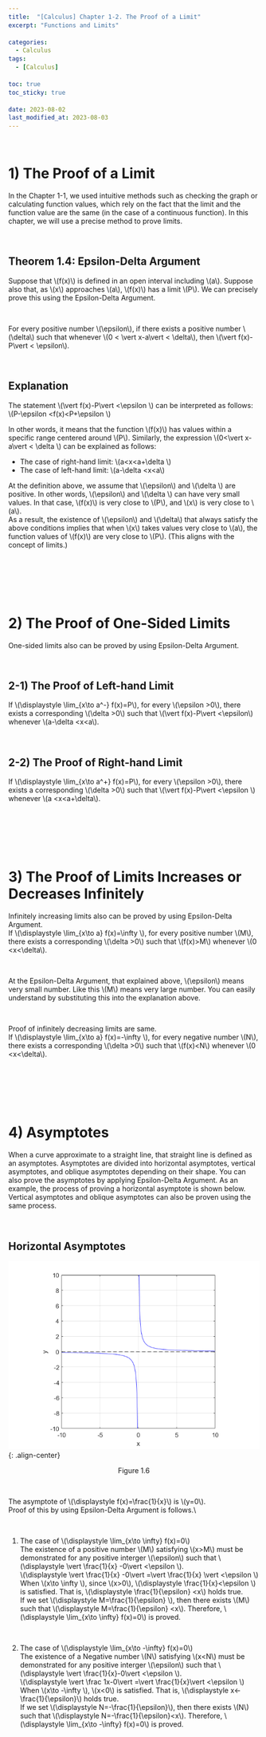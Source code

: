 ```yaml
---
title:  "[Calculus] Chapter 1-2. The Proof of a Limit"
excerpt: "Functions and Limits"

categories:
  - Calculus
tags:
  - [Calculus]

toc: true
toc_sticky: true
 
date: 2023-08-02
last_modified_at: 2023-08-03
---
```


&nbsp;

# 1) The Proof of a Limit
In the Chapter 1-1, we used intuitive methods such as checking the graph or calculating function values, which rely on the fact that the limit and the function value are the same (in the case of a continuous function). In this chapter, we will use a precise method to prove limits.

&nbsp;

## Theorem 1.4: Epsilon-Delta Argument
Suppose that \\(f(x)\\) is defined in an open interval including \\(a\\). Suppose also that, as \\(x\\) approaches \\(a\\), \\(f(x)\\) has a limit \\(P\\). We can precisely prove this using the Epsilon-Delta Argument.

&nbsp;

For every positive number \\(\epsilon\\), if there exists a positive number \\(\delta\\) such that whenever \\(0 < \vert x-a\vert < \delta\\), then \\(\vert f(x)-P\vert < \epsilon\\).

&nbsp;

## Explanation ##
The statement \\(\vert f(x)-P\vert <\epsilon \\) can be interpreted as follows:\
\\(P-\epsilon <f(x)<P+\epsilon \\)

In other words, it means that the function \\(f(x)\\) has values within a specific range centered around \\(P\\). Similarly, the expression \\(0<\vert x-a\vert < \delta \\) can be explained as follows:

- The case of right-hand limit: \\(a<x<a+\delta \\)
- The case of left-hand limit: \\(a-\delta <x<a\\)

At the definition above, we assume that \\(\epsilon\\) and \\(\delta \\) are positive. In other words, \\(\epsilon\\) and \\(\delta \\) can have very small values. In that case, \\(f(x)\\) is very close to \\(P\\), and \\(x\\) is very close to \\(a\\).\
As a result, the existence of \\(\epsilon\\) and \\(\delta\\) that always  satisfy the above conditions implies that when \\(x\\) takes values very close to \\(a\\), the function values of \\(f(x)\\) are very close to \\(P\\). (This aligns with the concept of limits.)

&nbsp;

&nbsp;

&nbsp;

# 2) The Proof of One-Sided Limits
One-sided limits also can be proved by using Epsilon-Delta Argument.

&nbsp;

## 2-1) The Proof of Left-hand Limit
If \\(\displaystyle \lim_{x\to a^-} f(x)=P\\), for every \\(\epsilon >0\\), there exists a corresponding \\(\delta >0\\) such that \\(\vert f(x)-P\vert <\epsilon\\) whenever \\(a-\delta <x<a\\).

&nbsp;

## 2-2) The Proof of Right-hand Limit
If \\(\displaystyle \lim_{x\to a^+} f(x)=P\\), for every \\(\epsilon >0\\), there exists a corresponding \\(\delta >0\\) such that \\(\vert f(x)-P\vert <\epsilon \\) whenever \\(a <x<a+\delta\\).

&nbsp;

&nbsp;

&nbsp;

# 3) The Proof of Limits Increases or Decreases Infinitely
Infinitely increasing limits also can be proved by using Epsilon-Delta Argument.\
If \\(\displaystyle \lim_{x\to a} f(x)=\infty \\), for every positive number \\(M\\), there exists a corresponding \\(\delta >0\\) such that \\(f(x)>M\\) whenever \\(0 <x<\delta\\).

&nbsp;

At the Epsilon-Delta Argument, that explained above, \\(\epsilon\\) means very small number. Like this \\(M\\) means very large number. You can easily understand by substituting this into the explanation above.

&nbsp;

Proof of infinitely decreasing limits are same.\
If \\(\displaystyle \lim_{x\to a} f(x)=-\infty \\), for every negative number \\(N\\), there exists a corresponding \\(\delta >0\\) such that \\(f(x)<N\\) whenever \\(0 <x<\delta\\).

&nbsp;

&nbsp;

&nbsp;

# 4) Asymptotes
When a curve approximate to a straight line, that straight line is defined as an asymptotes. Asymptotes are divided into horizontal asymptotes, vertical asymptotes, and oblique asymptotes depending on their shape. You can also prove the asymptotes by applying Epsilon-Delta Argument. As an example, the process of proving a horizontal asymptote is shown below. Vertical asymptotes and oblique asymptotes can also be proven using the same process.

&nbsp;

## Horizontal Asymptotes
![image](/assets/images/calculus1.6.png){: .align-center}
<center>Figure 1.6</center>

&nbsp;

The asymptote of \\(\displaystyle f(x)=\frac{1}{x}\\) is \\(y=0\\).\
Proof of this by using Epsilon-Delta Argument is follows.\

&nbsp;

1) The case of \\(\displaystyle \lim_{x\to \infty} f(x)=0\\)\
The existence of a positive number \\(M\\) satisfying \\(x>M\\) must be demonstrated for any positive interger \\(\epsilon\\) such that \\(\displaystyle \vert \frac{1}{x} -0\vert <\epsilon \\).\
\\(\displaystyle \vert \frac{1}{x} -0\vert =\vert \frac{1}{x} \vert <\epsilon \\)\
When \\(x\to \infty \\), since \\(x>0\\), \\(\displaystyle \frac{1}{x}<\epsilon \\) is satisfied. That is, \\(\displaystyle \frac{1}{\epsilon} <x\\) holds true.\
If we set \\(\displaystyle M=\frac{1}{\epsilon} \\), then there exists \\(M\\) such that \\(\displaystyle M=\frac{1}{\epsilon} <x\\). Therefore, \\(\displaystyle \lim_{x\to \infty} f(x)=0\\) is proved.

&nbsp;

2) The case of \\(\displaystyle \lim_{x\to -\infty} f(x)=0\\)\
The existence of a Negative number \\(N\\) satisfying \\(x<N\\) must be demonstrated for any positive interger \\(\epsilon\\) such that \\(\displaystyle \vert \frac{1}{x}-0\vert <\epsilon \\).\
\\(\displaystyle \vert \frac 1x-0\vert =\vert \frac{1}{x}\vert <\epsilon \\)\
When \\(x\to -\infty \\), \\(x<0\\) is satisfied. That is, \\(\displaystyle x<-\frac{1}{\epsilon}\\) holds true.\
If we set \\(\displaystyle N=-\frac{1}{\epsilon}\\), then there exists \\(N\\) such that \\(\displaystyle N=-\frac{1}{\epsilon}<x\\). Therefore, \\(\displaystyle \lim_{x\to -\infty} f(x)=0\\) is proved.
